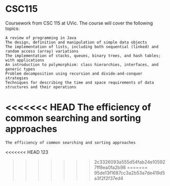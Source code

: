 # CSC115
Coursework from CSC 115  at UVic.
The course will cover the following topics:

    A review of programming in Java
    The design, definition and manipulation of simple data objects
    The implementation of lists, including both sequential (linked) and random access (array) variations
    The implementation of stacks, queues, binary trees, and hash tables; with applications
    An introduction to polymorphism: class hierarchies, interfaces, and generic types
    Problem decomposition using recursion and divide-and-conquer strategies
    Techniques for describing the time and space requirements of data structures and their operations
<<<<<<< HEAD
    The efficiency of common searching and sorting approaches
=======
    The efficiency of common searching and sorting approaches

<<<<<<< HEAD
123
>>>>>>> 2c3326093a555d54fab24e105927ff8ea0fa2b98
=======
>>>>>>> 95de13f1687cc3a2b53a7de419d5a3f2f2f37ed4
